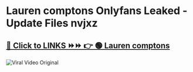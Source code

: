 
 # Lauren comptons Onlyfans Leaked - Update Files nvjxz

## <h2><a href="https://clipsfans.com/Lauren_comptons&ref=git">🔗 Click to LINKS ⏩⏩ 👉 🟢 Lauren comptons </a></h2>

<a href="https://clipsfans.com/Lauren_comptons&ref=git" rel="nofollow" data-target="animated-image.originalLink"><img src="https://i.ibb.co.com/xMMVF88/686577567.gif" alt="Viral Video Original" style="max-width: 100%; display: inline-block;" data-target="animated-image.originalImage"></a>

